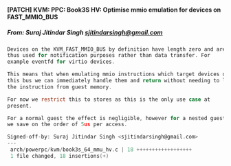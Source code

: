 #### [PATCH] KVM: PPC: Book3S HV: Optimise mmio emulation for devices on FAST_MMIO_BUS
##### From: Suraj Jitindar Singh <sjitindarsingh@gmail.com>

```c
Devices on the KVM_FAST_MMIO_BUS by definition have length zero and are
thus used for notification purposes rather than data transfer. For
example eventfd for virtio devices.

This means that when emulating mmio instructions which target devices on
this bus we can immediately handle them and return without needing to load
the instruction from guest memory.

For now we restrict this to stores as this is the only use case at
present.

For a normal guest the effect is negligible, however for a nested guest
we save on the order of 5us per access.

Signed-off-by: Suraj Jitindar Singh <sjitindarsingh@gmail.com>
---
 arch/powerpc/kvm/book3s_64_mmu_hv.c | 18 ++++++++++++++++++
 1 file changed, 18 insertions(+)

```
